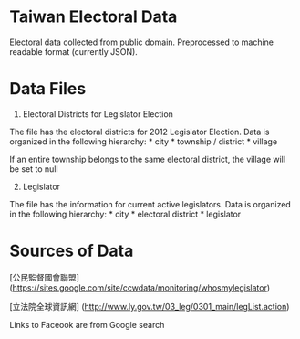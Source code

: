 Taiwan Electoral Data
====================

Electoral data collected from public domain. Preprocessed to machine readable format (currently JSON).

Data Files
====================
1. Electoral Districts for Legislator Election

  The file has the electoral districts for 2012 Legislator Election. Data is organized in the following hierarchy:
    * city
      * township / district
          * village
        
  If an entire township belongs to the same electoral district, the village will be set to null

2. Legislator

  The file has the information for current active legislators. Data is organized in the following hierarchy:
    * city
      * electoral district
          * legislator

Sources of Data
====================
[公民監督國會聯盟] (https://sites.google.com/site/ccwdata/monitoring/whosmylegislator)

[立法院全球資訊網] (http://www.ly.gov.tw/03_leg/0301_main/legList.action)

Links to Faceook are from Google search
